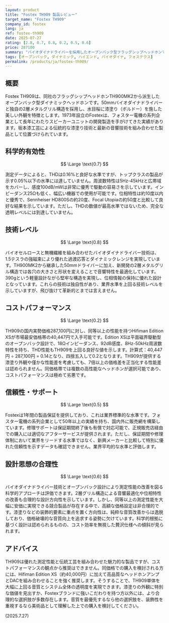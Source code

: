 ```yaml
---
layout: product
title: "Fostex TH909 製品レビュー"
target_name: "Fostex TH909"
company_id: fostex
lang: ja
ref: fostex-th909
date: 2025-07-27
rating: [2.8, 0.7, 0.8, 0.2, 0.5, 0.6]
price: 287100
summary: "バイオダイナドライバーを採用したオープンバック型フラッグシップヘッドホンですが、極めて高額な価格設定により同等性能の競合製品と比較して著しくコストパフォーマンスが劣ります。"
tags: [オープンバック, ダイナミック, ハイエンド, バイオダイナ, フォステクス]
permalink: /products/ja/fostex-th909/
---
```

## 概要

Fostex TH909は、同社のフラッグシップヘッドホンTH900MK2から派生したオープンバック型ダイナミックヘッドホンです。50mmバイオダイナドライバーと独自の2層メタルグリル構造を採用し、水目桜に漆塗り（ボルドー）を施した美しい外観を特徴とします。1973年設立のFostexは、フォスター電機の系列企業として長年にわたりスピーカーユニットの開発製造を手がけてきた実績があります。坂本漆工芸による伝統的な漆塗り技術と最新の音響技術を組み合わせた製品として位置づけられています。

## 科学的有効性

$$ \Large \text{0.7} $$

測定データによると、THDは0.16%と良好な水準ですが、トップクラスの製品が示す0.05%以下の水準には達していません。周波数特性は5Hz-45kHzと広帯域をカバーし、感度100dB/mWは非常に優秀で駆動の容易さを示しています。インピーダンス25Ωも低く、幅広い機器での使用が可能です。位相特性は約10度以内と優秀で、Sennheiser HD800Sの約20度、Focal Utopiaの約50度と比較して良好な結果を示しています。ただし、THDの数値が最高水準ではないため、完全な透明レベルには到達していません。

## 技術レベル

$$ \Large \text{0.8} $$

バイオセルロースと無機繊維を組み合わせたバイオダイナドライバー技術は、1.5テスラの強磁束により優れた過渡応答とダイナミックレンジを実現しています。TH900MK2から継承した50mmドライバーに加え、新開発の2層メタルグリル構造では各穴の大きさと形状を変えることで音響特性を最適化しています。390gという軽量設計ながら堅牢な構造を実現し、位相情報の保持に優れた設計となっています。これらの技術は独自性があり、業界水準を上回る技術レベルを示していますが、飛び抜けて革新的とまでは言えません。

## コストパフォーマンス

$$ \Large \text{0.2} $$

TH909の国内実勢価格287,100円に対し、同等以上の性能を持つHifiman Edition XSが市場最安価格帯の40,447円で入手可能です。Edition XSは平面磁界駆動型のオープンバック設計で、18Ωインピーダンス、92dB感度、8Hz-50kHz周波数特性を持ち、THD性能もTH909を上回る良好な値を示します。計算式：40,447円 ÷ 287,100円 = 0.14となり、四捨五入して0.2となります。TH909が提供する漆塗り外観や僅かな性能差を考慮しても、7倍以上の価格差を正当化する性能差は認められません。同価格帯では複数の高性能なヘッドホンが選択可能であり、コストパフォーマンスは極めて劣悪です。

## 信頼性・サポート

$$ \Large \text{0.5} $$

Fostexは1年間の製品保証を提供しており、これは業界標準的な水準です。フォスター電機の系列企業として50年以上の実績を持ち、国内外に販売網を構築しています。修理サポートは保証期間終了後も有償で対応可能で、正規販売店経由での購入には適切なアフターサービスが提供されます。ただし、保証期間や修理体制において業界をリードする水準ではなく、新興メーカーと比較して特別に優れた信頼性を示すデータも確認できません。業界平均的な水準と評価します。

## 設計思想の合理性

$$ \Large \text{0.6} $$

バイオダイナドライバー技術とオープンバック設計により測定性能の改善を図る科学的アプローチは評価できます。2層グリル構造による音響最適化や位相特性の改善も合理的な設計方向性を示しています。しかし、同等以上の測定性能を大幅に安価に実現できる競合製品が存在する中で、高額な価格設定は非合理的です。漆塗りなどの装飾的要素に重点を置く方向性は、純粋な音質改善からは逸脱しており、価格破壊的な音質向上を追求する姿勢に欠けています。科学的根拠に基づく設計は認められるものの、コスト効率を無視した贅沢仕様への傾斜が見られます。

## アドバイス

TH909は優れた測定性能と伝統工芸を組み合わせた魅力的な製品ですが、コストパフォーマンスの観点から推奨はできません。同価格での購入を検討される方には、Hifiman Edition XS（約40,000円）に加えて高品質なヘッドホンアンプとDACを組み合わせることを強く推奨します。そうすることで、TH909単体を大幅に上回る音質とシステム全体の透明度を実現できます。漆塗りの外観に特別な価値を見出すか、Fostexブランドに強いこだわりを持つ方以外には、より合理的な選択肢が多数存在します。音質を最優先するなら他の選択肢を、装飾性を重視するなら美術品として理解した上での購入を検討してください。

(2025.7.27)
